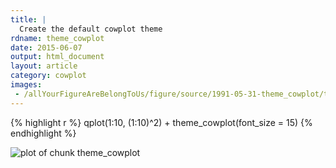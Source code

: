 ```yaml
---
title: |
  Create the default cowplot theme
rdname: theme_cowplot
date: 2015-06-07
output: html_document
layout: article
category: cowplot
images:
 - /allYourFigureAreBelongToUs/figure/source/1991-05-31-theme_cowplot/theme_cowplot-1.png
---
```





{% highlight r %}
qplot(1:10, (1:10)^2) + theme_cowplot(font_size = 15)
{% endhighlight %}

![plot of chunk theme_cowplot](/allYourFigureAreBelongToUs/figure/source/1991-05-31-theme_cowplot/theme_cowplot-1.png) 